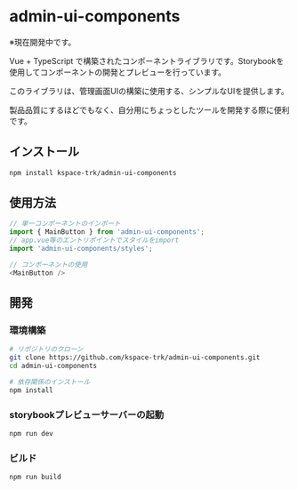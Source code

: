 # admin-ui-components

※現在開発中です。

Vue + TypeScript で構築されたコンポーネントライブラリです。Storybookを使用してコンポーネントの開発とプレビューを行っています。

このライブラリは、管理画面UIの構築に使用する、シンプルなUIを提供します。

製品品質にするほどでもなく、自分用にちょっとしたツールを開発する際に便利です。

## インストール

```bash
npm install kspace-trk/admin-ui-components
```

## 使用方法

```javascript
// 単一コンポーネントのインポート
import { MainButton } from 'admin-ui-components';
// app.vue等のエントリポイントでスタイルをimport
import 'admin-ui-components/styles';

// コンポーネントの使用
<MainButton />
```

## 開発

### 環境構築

```bash
# リポジトリのクローン
git clone https://github.com/kspace-trk/admin-ui-components.git
cd admin-ui-components

# 依存関係のインストール
npm install
```

### storybookプレビューサーバーの起動

```bash
npm run dev
```

### ビルド

```bash
npm run build
```
